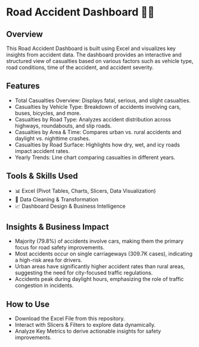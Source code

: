 # Road Accident Dashboard 🚗💥
## Overview
This Road Accident Dashboard is built using Excel and visualizes key insights from accident data. The dashboard provides an interactive and structured view of casualties based on various factors such as vehicle type, road conditions, time of the accident, and accident severity.
## Features
-  Total Casualties Overview: Displays fatal, serious, and slight casualties.
-  Casualties by Vehicle Type: Breakdown of accidents involving cars, buses, bicycles, and more.
-  Casualties by Road Type: Analyzes accident distribution across highways, roundabouts, and slip roads.
-  Casualties by Area & Time: Compares urban vs. rural accidents and daylight vs. nighttime crashes.
-  Casualties by Road Surface: Highlights how dry, wet, and icy roads impact accident rates.
-  Yearly Trends: Line chart comparing casualties in different years.

## Tools & Skills Used
- 📊 Excel (Pivot Tables, Charts, Slicers, Data Visualization)
- 📌 Data Cleaning & Transformation
- 📈 Dashboard Design & Business Intelligence

## Insights & Business Impact
- Majority (79.8%) of accidents involve cars, making them the primary focus for road safety improvements.
- Most accidents occur on single carriageways (309.7K cases), indicating a high-risk area for drivers.
- Urban areas have significantly higher accident rates than rural areas, suggesting the need for city-focused traffic regulations.
- Accidents peak during daylight hours, emphasizing the role of traffic congestion in incidents.
## How to Use
- Download the Excel File from this repository.
- Interact with Slicers & Filters to explore data dynamically.
- Analyze Key Metrics to derive actionable insights for safety improvements.
